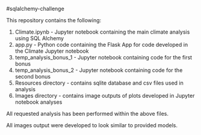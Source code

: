 #sqlalchemy-challenge

This repository contains the following:
1. Climate.ipynb - Jupyter notebook containing the main climate analysis using SQL Alchemy
2. app.py - Python code containing the Flask App for code developed in the Climate Jupyter notebook
3. temp_analysis_bonus_1 - Jupyter notebook containing code for the first bonus
4. temp_analysis_bonus_2 - Jupyter notebook containing code for the second bonus
5. Resources directory - contains sqlite database and csv files used in analysis
6. Images directory - contains image outputs of plots developed in Jupyter notebook analyses 

All requested analysis has been performed within the above files.

All images output were developed to look similar to provided models.